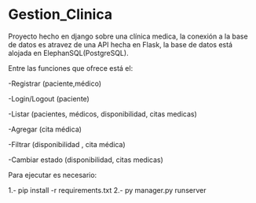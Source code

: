 # Gestion_Clinica

 Proyecto hecho en django sobre una clínica medica, la conexión a la base de datos es atravez de una API hecha en Flask, la base de datos está alojada en ElephanSQL(PostgreSQL).

Entre las funciones que ofrece está el:

-Registrar
 (paciente,médico)

-Login/Logout
 (paciente)

-Listar
 (pacientes, médicos, disponibilidad, citas medicas)

-Agregar
 (cita médica)

-Filtrar
 (disponibilidad , cita médica)

-Cambiar estado
 (disponibilidad, citas medicas)


Para ejecutar es necesario:

1.- pip install -r requirements.txt
2.- py manager.py runserver


